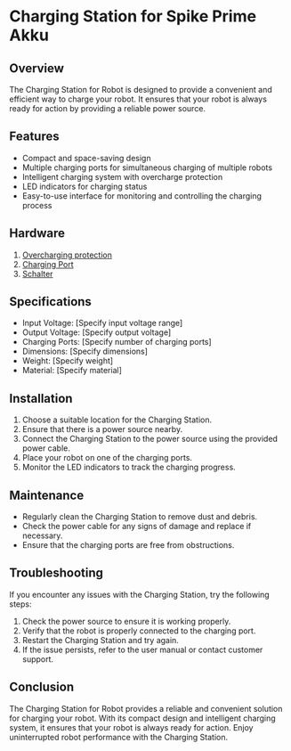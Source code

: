 # Charging Station for Spike Prime Akku

## Overview

The Charging Station for Robot is designed to provide a convenient and efficient way to charge your robot. It ensures that your robot is always ready for action by providing a reliable power source.

## Features

- Compact and space-saving design
- Multiple charging ports for simultaneous charging of multiple robots
- Intelligent charging system with overcharge protection
- LED indicators for charging status
- Easy-to-use interface for monitoring and controlling the charging process

## Hardware

1. [Overcharging protection](https://alexnld.com/product/hx-2s-01-2s-5a-7-4v-8-4v-18650-lithium-lipo-cell-battery-charger-board-li-ion-battery-charging-pcb-bms-protection-module/)
2. [Charging Port](https://www.conrad.de/de/p/cliff-dc-10a-niedervolt-steckverbinder-buchse-einbau-horizontal-6-3-mm-2-1-mm-1-st-735742.html)
3. [Schalter](https://www.conrad.de/de/p/tru-components-1587871-tc-r13-24a1-05-gn-drucktaster-250-v-ac-1-5-a-1-x-aus-ein-tastend-1-st-1587871.html)

## Specifications

- Input Voltage: [Specify input voltage range]
- Output Voltage: [Specify output voltage]
- Charging Ports: [Specify number of charging ports]
- Dimensions: [Specify dimensions]
- Weight: [Specify weight]
- Material: [Specify material]

## Installation

1. Choose a suitable location for the Charging Station.
2. Ensure that there is a power source nearby.
3. Connect the Charging Station to the power source using the provided power cable.
4. Place your robot on one of the charging ports.
5. Monitor the LED indicators to track the charging progress.

## Maintenance

- Regularly clean the Charging Station to remove dust and debris.
- Check the power cable for any signs of damage and replace if necessary.
- Ensure that the charging ports are free from obstructions.

## Troubleshooting

If you encounter any issues with the Charging Station, try the following steps:

1. Check the power source to ensure it is working properly.
2. Verify that the robot is properly connected to the charging port.
3. Restart the Charging Station and try again.
4. If the issue persists, refer to the user manual or contact customer support.

## Conclusion

The Charging Station for Robot provides a reliable and convenient solution for charging your robot. With its compact design and intelligent charging system, it ensures that your robot is always ready for action. Enjoy uninterrupted robot performance with the Charging Station.

